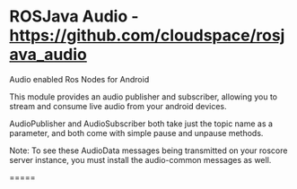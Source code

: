 # ROSJava Audio - https://github.com/cloudspace/rosjava_audio

Audio enabled Ros Nodes for Android

This module provides an audio publisher and subscriber, allowing you to stream and consume live audio from your android devices.

AudioPublisher and AudioSubscriber both take just the topic name as a parameter, and both come with simple pause and unpause methods.

Note: To see these AudioData messages being transmitted on your roscore server instance, you must install the audio-common messages as well.

=====

